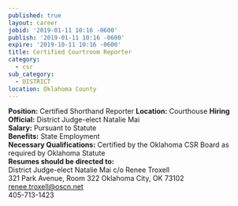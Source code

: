 ```yaml
---
published: true
layout: career
jobid: '2019-01-11 10:16 -0600'
publish: '2019-01-11 10:16 -0600'
expire: '2019-10-11 10:16 -0600'
title: Certified Courtroom Reporter
category:
  - csr
sub_category:
  - DISTRICT
location: Oklahoma County
---
```

**Position:** Certified Shorthand Reporter 
**Location:** Courthouse 
**Hiring Official:**  District Judge-elect Natalie Mai  
**Salary:** Pursuant to Statute  
**Benefits:** State Employment  
**Necessary Qualifications:** Certified by the Oklahoma CSR Board as required by Oklahoma Statute  
**Resumes should be directed to:**  
District Judge-elect Natalie Mai
c/o Renee Troxell    
321 Park Avenue, Room 322
Oklahoma City, OK 73102  
[renee.troxell@oscn.net](mailto:renee.troxell@oscn.net)  
405-713-1423
